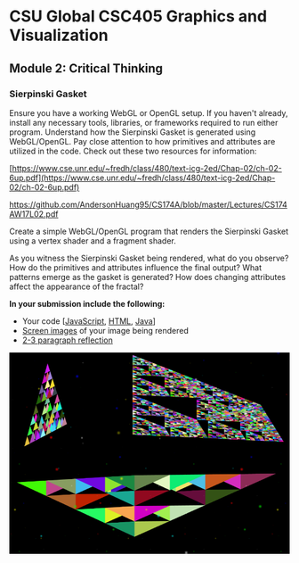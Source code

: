 # CSU Global CSC405 Graphics and Visualization

## Module 2: Critical Thinking        

### Sierpinski Gasket

Ensure you have a working WebGL or OpenGL setup. If you haven't  already, install any necessary tools, libraries, or frameworks required  to run either program. Understand how the Sierpinski Gasket is generated using WebGL/OpenGL. Pay close attention to how primitives and  attributes are utilized in the code. Check out these two resources for  information:

[https://www.cse.unr.edu/~fredh/class/480/text-icg-2ed/Chap-02/ch-02-6up.pdf](https://www.cse.unr.edu/~fredh/class/480/text-icg-2ed/Chap-02/ch-02-6up.pdf)

https://github.com/AndersonHuang95/CS174A/blob/master/Lectures/CS174AW17L02.pdf

Create a simple WebGL/OpenGL program that renders the Sierpinski Gasket using a vertex shader and a fragment shader.

As you witness the Sierpinski Gasket being rendered, what do you  observe? How do the primitives and attributes influence the final  output? What patterns emerge as the gasket is generated? How does  changing attributes affect the appearance of the fractal?

**In your submission include the following:**

- Your code [[JavaScript](./sierpinski_gasket.js), [HTML](sierpinski_gasket.html), [Java](./src/SierpinskiTriangle.java)]
- [Screen images](./images/) of your image being rendered
- [2-3 paragraph reflection](./doc/Peters_Stephan_CSC405_CT2_Sierpinski_Gasket.docx)

![](https://raw.githubusercontent.com/speters33w/CSUGlobal_CSC405/refs/heads/master/CriticalThinking2/images/3d_Examples.png)